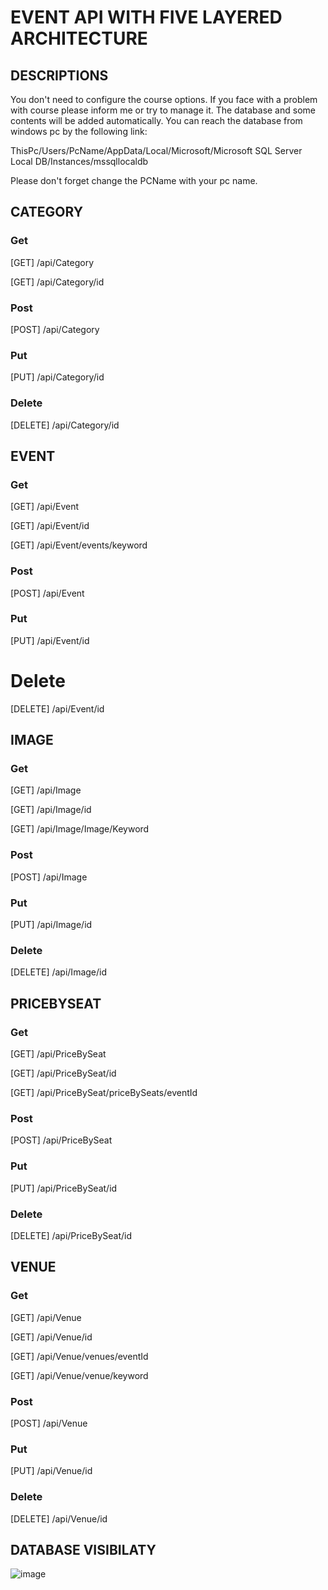 # EVENT API WITH FIVE LAYERED ARCHITECTURE

## DESCRIPTIONS

You don't need to configure the course options. If you face with a problem with course please inform me or try to manage it. The database and some contents will be added automatically. You can reach the database from windows pc by the following link: 

ThisPc/Users/PcName/AppData/Local/Microsoft/Microsoft SQL Server Local DB/Instances/mssqllocaldb

Please don't forget change the PCName with your pc name.

## CATEGORY

### Get

[GET]	 /api/Category

[GET]	 /api/Category/id

### Post

[POST]	 /api/Category

### Put

[PUT]	 /api/Category/id

### Delete

[DELETE] /api/Category/id

## EVENT

### Get

[GET]  /api/Event

[GET]	 /api/Event/id

[GET]	 /api/Event/events/keyword

### Post

[POST]	 /api/Event

### Put

[PUT]	 /api/Event/id

# Delete

[DELETE] /api/Event/id

## IMAGE

### Get

[GET]	 /api/Image

[GET]	 /api/Image/id

[GET]	 /api/Image/Image/Keyword

### Post

[POST]	 /api/Image

### Put

[PUT]	 /api/Image/id

### Delete

[DELETE] /api/Image/id

## PRICEBYSEAT

### Get

[GET]	 /api/PriceBySeat

[GET]	 /api/PriceBySeat/id

[GET]	 /api/PriceBySeat/priceBySeats/eventId

### Post

[POST]	 /api/PriceBySeat

### Put

[PUT]	 /api/PriceBySeat/id


### Delete

[DELETE] /api/PriceBySeat/id

## VENUE

### Get

[GET]	 /api/Venue

[GET]	 /api/Venue/id

[GET]	 /api/Venue/venues/eventId

[GET]	 /api/Venue/venue/keyword

### Post

[POST]	 /api/Venue

### Put

[PUT]	 /api/Venue/id

### Delete

[DELETE] /api/Venue/id

## DATABASE VISIBILATY

![image](https://github.com/tfihsdeR/EventApi/assets/72113927/6586dafd-2728-4eff-9569-c0a9bdaeb44d)
